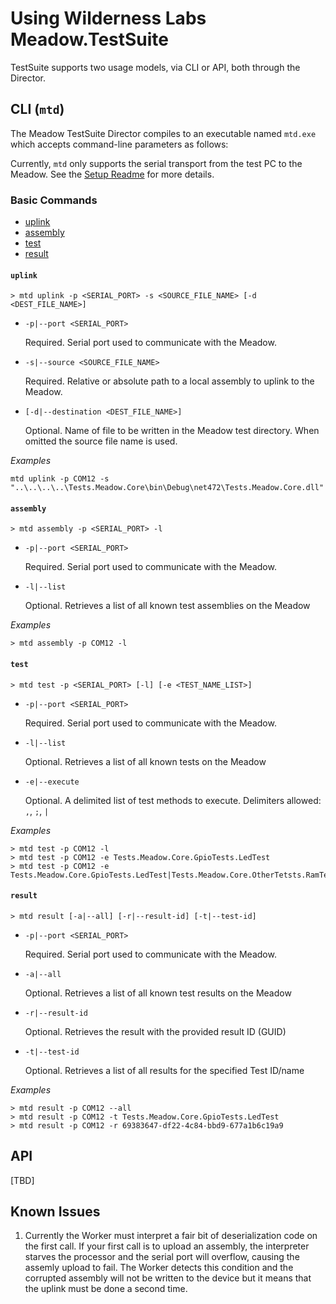 # Using Wilderness Labs Meadow.TestSuite

TestSuite supports two usage models, via CLI or API, both through the Director.

## CLI (`mtd`)

The Meadow TestSuite Director compiles to an executable named `mtd.exe` which accepts command-line parameters as follows:

Currently, `mtd` only supports the serial transport from the test PC to the Meadow. See the [Setup Readme](setup.md) for more details.

### Basic Commands

- [uplink](#uplink)
- [assembly](#assembly)
- [test](#test)
- [result](#result)

#### `uplink`<a name="uplink"></a>

```
> mtd uplink -p <SERIAL_PORT> -s <SOURCE_FILE_NAME> [-d <DEST_FILE_NAME>]
```

- `-p|--port <SERIAL_PORT>`

    Required. Serial port used to communicate with the Meadow.

- `-s|--source <SOURCE_FILE_NAME>`

    Required. Relative or absolute path to a local assembly to uplink to the Meadow.

- `[-d|--destination <DEST_FILE_NAME>]`

    Optional. Name of file to be written in the Meadow test directory.  When omitted the source file name is used.

*Examples*

```
mtd uplink -p COM12 -s "..\..\..\..\Tests.Meadow.Core\bin\Debug\net472\Tests.Meadow.Core.dll"
```

#### `assembly`<a name="assembly"></a>

```
> mtd assembly -p <SERIAL_PORT> -l
```

- `-p|--port <SERIAL_PORT>`

    Required. Serial port used to communicate with the Meadow.

- `-l|--list`

    Optional. Retrieves a list of all known test assemblies on the Meadow

*Examples*

```
> mtd assembly -p COM12 -l
```


#### `test`<a name="test"></a>

```
> mtd test -p <SERIAL_PORT> [-l] [-e <TEST_NAME_LIST>]
```

- `-p|--port <SERIAL_PORT>`

    Required. Serial port used to communicate with the Meadow.

- `-l|--list`

    Optional. Retrieves a list of all known tests on the Meadow

- `-e|--execute`

    Optional. A delimited list of test methods to execute.  Delimiters allowed: `,`, `;`, `|`


*Examples*

```
> mtd test -p COM12 -l
> mtd test -p COM12 -e Tests.Meadow.Core.GpioTests.LedTest
> mtd test -p COM12 -e Tests.Meadow.Core.GpioTests.LedTest|Tests.Meadow.Core.OtherTetsts.RamTest
```

#### `result`<a name="result"></a>

```
> mtd result [-a|--all] [-r|--result-id] [-t|--test-id]
```

- `-p|--port <SERIAL_PORT>`

    Required. Serial port used to communicate with the Meadow.

- `-a|--all`

    Optional. Retrieves a list of all known test results on the Meadow

- `-r|--result-id`

    Optional. Retrieves the result with the provided result ID (GUID)

- `-t|--test-id`

    Optional. Retrieves a list of all results for the specified Test ID/name

*Examples*

```
> mtd result -p COM12 --all
> mtd result -p COM12 -t Tests.Meadow.Core.GpioTests.LedTest
> mtd result -p COM12 -r 69383647-df22-4c84-bbd9-677a1b6c19a9
```

## API

[TBD]

## Known Issues

1. Currently the Worker must interpret a fair bit of deserialization code on the first call. If your first call is to upload an assembly, the interpreter starves the processor and the serial port will overflow, causing the assemly upload to fail.  The Worker detects this condition and the corrupted assembly will not be written to the device but it means that the uplink must be done a second time.